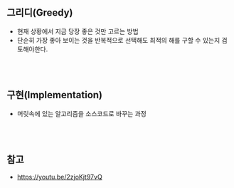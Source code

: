 ## 그리디(Greedy)

- 현재 상황에서 지금 당장 좋은 것만 고르는 방법
- 단순히 가장 좋아 보이는 것을 반복적으로 선택해도 최적의 해를 구할 수 있는지 검토해야한다.
 
<br><br>

## 구현(Implementation)

- 머릿속에 있는 알고리즘을 소스코드로 바꾸는 과정

<br><br>

## 참고

- https://youtu.be/2zjoKjt97vQ